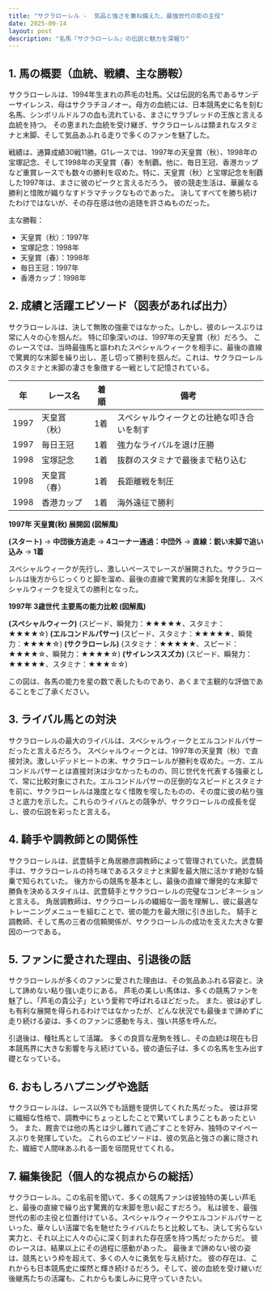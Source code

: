 ```yaml
---
title: "サクラローレル -  気品と強さを兼ね備えた、最強世代の影の主役"
date: 2025-09-14
layout: post
description: "名馬『サクラローレル』の伝説と魅力を深堀り"
---
```


## 1. 馬の概要（血統、戦績、主な勝鞍）

サクラローレルは、1994年生まれの芦毛の牡馬。父は伝説的名馬であるサンデーサイレンス、母はサクラチヨノオー。母方の血統には、日本競馬史に名を刻む名馬、シンボリルドルフの血も流れている、まさにサラブレッドの王族と言える血統を持つ。  その恵まれた血統を受け継ぎ、サクラローレルは類まれなスタミナと末脚、そして気品あふれる走りで多くのファンを魅了した。

戦績は、通算成績30戦11勝。G1レースでは、1997年の天皇賞（秋）、1998年の宝塚記念、そして1998年の天皇賞（春）を制覇。他に、毎日王冠、香港カップなど重賞レースでも数々の勝利を収めた。特に、天皇賞（秋）と宝塚記念を制覇した1997年は、まさに彼のピークと言えるだろう。  彼の競走生活は、華麗なる勝利と惜敗が織りなすドラマチックなものであった。  決してすべてを勝ち続けたわけではないが、その存在感は他の追随を許さぬものだった。


主な勝鞍：

* 天皇賞（秋）：1997年
* 宝塚記念：1998年
* 天皇賞（春）：1998年
* 毎日王冠：1997年
* 香港カップ：1998年


## 2. 成績と活躍エピソード（図表があれば出力）

サクラローレルは、決して無敗の強豪ではなかった。しかし、彼のレースぶりは常に人々の心を掴んだ。  特に印象深いのは、1997年の天皇賞（秋）だろう。  このレースでは、当時最強馬と謳われたスペシャルウィークを相手に、最後の直線で驚異的な末脚を繰り出し、差し切って勝利を掴んだ。これは、サクラローレルのスタミナと末脚の凄さを象徴する一戦として記憶されている。

| 年 | レース名 | 着順 | 備考 |
|---|---|---|---|
| 1997 | 天皇賞（秋） | 1着 | スペシャルウィークとの壮絶な叩き合いを制す |
| 1997 | 毎日王冠 | 1着 | 強力なライバルを退け圧勝 |
| 1998 | 宝塚記念 | 1着 | 抜群のスタミナで最後まで粘り込む |
| 1998 | 天皇賞（春） | 1着 | 長距離戦を制圧 |
| 1998 | 香港カップ | 1着 | 海外遠征で勝利 |


**1997年 天皇賞(秋) 展開図 (図解風)**

**(スタート)** → **中団後方追走** → **4コーナー通過：中団外** → **直線：鋭い末脚で追い込み** → **1着**

スペシャルウィークが先行し、激しいペースでレースが展開された。サクラローレルは後方からじっくりと脚を溜め、最後の直線で驚異的な末脚を発揮し、スペシャルウィークを捉えての勝利となった。


**1997年 3歳世代 主要馬の能力比較 (図解風)**

**(スペシャルウィーク)** (スピード、瞬発力：★★★★★、スタミナ：★★★★☆)
**(エルコンドルパサー)** (スピード、スタミナ：★★★★★、瞬発力：★★★★☆)
**(サクラローレル)** (スタミナ：★★★★★、スピード：★★★★☆、瞬発力：★★★★☆)
**(サイレンススズカ)** (スピード、瞬発力：★★★★★、スタミナ：★★★☆☆)


この図は、各馬の能力を星の数で表したものであり、あくまで主観的な評価であることをご了承ください。


## 3. ライバル馬との対決

サクラローレルの最大のライバルは、スペシャルウィークとエルコンドルパサーだったと言えるだろう。  スペシャルウィークとは、1997年の天皇賞（秋）で直接対決。激しいデッドヒートの末、サクラローレルが勝利を収めた。一方、エルコンドルパサーとは直接対決は少なかったものの、同じ世代を代表する強豪として、常に比較対象にされた。エルコンドルパサーの圧倒的なスピードとスタミナを前に、サクラローレルは幾度となく惜敗を喫したものの、その度に彼の粘り強さと底力を示した。これらのライバルとの競争が、サクラローレルの成長を促し、彼の伝説を彩ったと言える。


## 4. 騎手や調教師との関係性

サクラローレルは、武豊騎手と角居勝彦調教師によって管理されていた。武豊騎手は、サクラローレルの持ち味であるスタミナと末脚を最大限に活かす絶妙な騎乗で知られていた。  後方からの競馬を基本とし、最後の直線で爆発的な末脚で勝負を決めるスタイルは、武豊騎手とサクラローレルの完璧なコンビネーションと言える。  角居調教師は、サクラローレルの繊細な一面を理解し、彼に最適なトレーニングメニューを組むことで、彼の能力を最大限に引き出した。  騎手と調教師、そして馬の三者の信頼関係が、サクラローレルの成功を支えた大きな要因の一つである。


## 5. ファンに愛された理由、引退後の話

サクラローレルが多くのファンに愛された理由は、その気品あふれる容姿と、決して諦めない粘り強い走りにある。  芦毛の美しい馬体は、多くの競馬ファンを魅了し、「芦毛の貴公子」という愛称で呼ばれるほどだった。  また、彼は必ずしも有利な展開を得られるわけではなかったが、どんな状況でも最後まで諦めずに走り続ける姿は、多くのファンに感動を与え、強い共感を呼んだ。

引退後は、種牡馬として活躍。  多くの良質な産駒を残し、その血統は現在も日本競馬界に大きな影響を与え続けている。彼の遺伝子は、多くの名馬を生み出す礎となっている。


## 6. おもしろハプニングや逸話

サクラローレルは、レース以外でも話題を提供してくれた馬だった。  彼は非常に繊細な性格で、調教中にちょっとしたことで驚いてしまうこともあったという。  また、厩舎では他の馬とは少し離れて過ごすことを好み、独特のマイペースぶりを発揮していた。  これらのエピソードは、彼の気品と強さの裏に隠された、繊細で人間味あふれる一面を垣間見せてくれる。


## 7. 編集後記（個人的な視点からの総括）

サクラローレル。この名前を聞いて、多くの競馬ファンは彼独特の美しい芦毛と、最後の直線で繰り出す驚異的な末脚を思い起こすだろう。  私は彼を、最強世代の影の主役と位置付けている。スペシャルウィークやエルコンドルパサーといった、華々しい活躍で名を馳せたライバルたちと比較しても、決して劣らない実力と、それ以上に人々の心に深く刻まれた存在感を持つ馬だったからだ。  彼のレースは、結果以上にその過程に感動があった。  最後まで諦めない彼の姿は、競馬という枠を超えて、多くの人々に勇気を与え続けた。  彼の存在は、これからも日本競馬史に燦然と輝き続けるだろう。そして、彼の血統を受け継いだ後継馬たちの活躍も、これからも楽しみに見守っていきたい。
